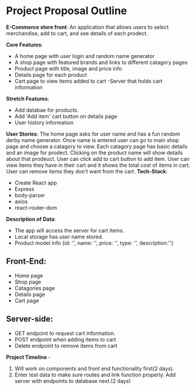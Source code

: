# Project Proposal Outline

**E-Commerce store front**:
An application that allows users to select merchandise, add to cart, and see details of each prodect.


**Core Features**:
-  A home page with user login and random name generator
- A shop page with featured brands and links to different catagory pages
- Product page with title, image and price info
- Details page for each product
- Cart page to view items added to cart
-Server that holds cart information

**Stretch Features**: 
- Add databae for products.
- Add 'Add item' cart button on details page
- User history information


**User Stories**: The home page asks for user name and has a fun random derby name generator.  Once name is entered user can go to main shop page and choose a catagory to view.  Each catagory page has basic details and an image for prodect.  Clicking on the product name will show details about that prodeuct.  User can click add to cart button to add item.  User can view items they have in their cart and it shows the total cost of items in cart.  User can remove items they don't want from the cart.
**Tech-Stack**: 

- Create React app
- Express
- body-parser
- axios
- react-router-dom



**Description of Data**:
- The app will access the server for cart items.
- Local storage has user name stored.  
- Product model info {id: '', name: '', price: '', type: '', description:''}
                       

## Front-End: 
 - Home page
 - Shop page
 - Catagories page
 - Details page
 - Cart page

## Server-side:
 - GET endpoint to request cart information.
 - POST endpoint when adding items to cart
 - Delete endpoint to remove items from cart
 
 
 

**Project Timeline** -
1. Will work on components and front end functionality first(2 days). 
2. Enter test data to make sure routes and link function properly.  Add server with endpoints to database next.(2 days)
